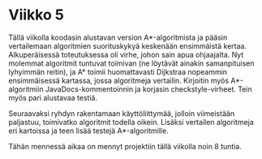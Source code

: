 # Viikko 5

Tällä viikolla koodasin alustavan version A*-algoritmista ja pääsin vertailemaan algoritmien suorituskykyä keskenään ensimmäistä kertaa. Alkuperäisessä toteutuksessa oli virhe, johon sain apua ohjaajalta. Nyt molemmat algoritmit tuntuvat toimivan (ne löytävät ainakin samanpituisen lyhyimmän reitin), ja A* toimii huomattavasti Dijkstraa nopeammin ensimmäisessä kartassa, jossa algoritmeja vertailin. Kirjoitin myös A*-algoritmiin JavaDocs-kommentoinnin ja korjasin checkstyle-virheet. Tein myös pari alustavaa testiä.

Seuraavaksi ryhdyn rakentamaan käyttöliittymää, jolloin viimeistään paljastuu, toimivatko algoritmit todella oikein. Lisäksi vertailen algoritmeja eri kartoissa ja teen lisää testejä A*-algoritmille.

Tähän mennessä aikaa on mennyt projektiin tällä viikolla noin 8 tuntia.
